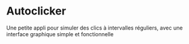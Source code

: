 # Autoclicker
Une petite appli pour simuler des clics à intervalles réguliers, avec une interface graphique simple et fonctionnelle
